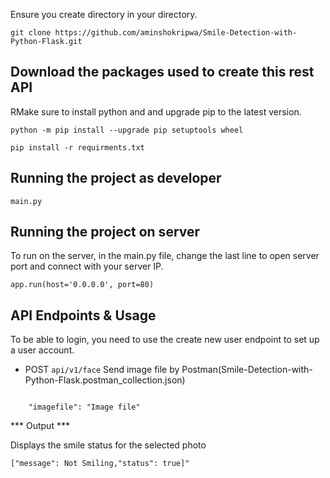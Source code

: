 Ensure you create directory in your directory.

`git clone https://github.com/aminshokripwa/Smile-Detection-with-Python-Flask.git`

## Download the packages used to create this rest API
RMake sure to install python and and upgrade pip to the latest version.

```
python -m pip install --upgrade pip setuptools wheel
```

```
pip install -r requirments.txt
```

## Running the project as developer

`main.py`

## Running the project on server

To run on the server, in the main.py file, change the last line to open server port and connect with your server IP.

`app.run(host='0.0.0.0', port=80)`

## API Endpoints & Usage

To be able to login, you need to use the create new user endpoint to set up a user account.

* POST    `api/v1/face` Send image file by Postman(Smile-Detection-with-Python-Flask.postman_collection.json)

```

    "imagefile": "Image file"

```

*** Output ***

Displays the smile status for the selected photo

```
["message": Not Smiling,"status": true]"

```